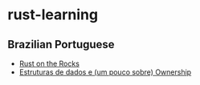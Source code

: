 # rust-learning

## Brazilian Portuguese

* [Rust on the Rocks](http://rustontherocks.org/)
* [Estruturas de dados e (um pouco sobre) Ownership](https://github.com/bltavares/presentations/blob/gh-pages/rust-tipos-e-ownership/rust-tipos-e-ownership.org)
